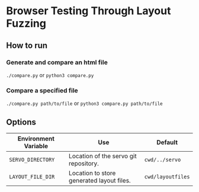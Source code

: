 # Browser Testing Through Layout Fuzzing

## How to run

### Generate and compare an html file

`./compare.py` or `python3 compare.py`

### Compare a specified file

`./compare.py path/to/file` or `python3 compare.py path/to/file`

## Options

| Environment Variable | Use | Default |
|----------------------|-----|---------|
| `SERVO_DIRECTORY`    | Location of the servo git repository. | `cwd/../servo` |
| `LAYOUT_FILE_DIR`    | Location to store generated layout files. | `cwd/layoutfiles` |

